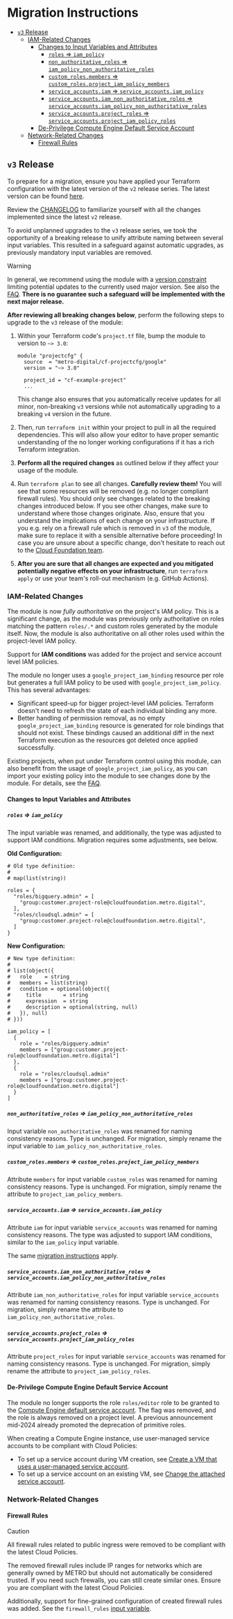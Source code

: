 # Migration Instructions

<!-- mdformat-toc start --slug=github --no-anchors --maxlevel=6 --minlevel=2 -->

- [`v3` Release](#v3-release)
  - [IAM-Related Changes](#iam-related-changes)
    - [Changes to Input Variables and Attributes](#changes-to-input-variables-and-attributes)
      - [`roles` => `iam_policy`](#roles--iam_policy)
      - [`non_authoritative_roles` => `iam_policy_non_authoritative_roles`](#non_authoritative_roles--iam_policy_non_authoritative_roles)
      - [`custom_roles.members` => `custom_roles.project_iam_policy_members`](#custom_rolesmembers--custom_rolesproject_iam_policy_members)
      - [`service_accounts.iam` => `service_accounts.iam_policy`](#service_accountsiam--service_accountsiam_policy)
      - [`service_accounts.iam_non_authoritative_roles` => `service_accounts.iam_policy_non_authoritative_roles`](#service_accountsiam_non_authoritative_roles--service_accountsiam_policy_non_authoritative_roles)
      - [`service_accounts.project_roles` => `service_accounts.project_iam_policy_roles`](#service_accountsproject_roles--service_accountsproject_iam_policy_roles)
    - [De-Privilege Compute Engine Default Service Account](#de-privilege-compute-engine-default-service-account)
  - [Network-Related Changes](#network-related-changes)
    - [Firewall Rules](#firewall-rules)

<!-- mdformat-toc end -->

## `v3` Release

To prepare for a migration, ensure you have applied your Terraform configuration
with the latest version of the `v2` release series. The latest version can be
found [here][latest-v2-release].

Review the [CHANGELOG] to familiarize yourself with all the changes implemented
since the latest `v2` release.

To avoid unplanned upgrades to the `v3` release series, we took the opportunity
of a breaking release to unify attribute naming between several input variables.
This resulted in a safeguard against automatic upgrades, as previously mandatory
input variables are removed.

> [!WARNING]
> In general, we recommend using the module with a [version constraint] limiting
> potential updates to the currently used major version. See also the
> [FAQ][faq-versioning]. **There is no guarantee such a safeguard will be
> implemented with the next major release.**

**After reviewing all breaking changes below**, perform the following steps to
upgrade to the `v3` release of the module:

1. Within your Terraform code's `project.tf` file, bump the module to version to
   `~> 3.0`:

   ```hcl
   module "projectcfg" {
     source  = "metro-digital/cf-projectcfg/google"
     version = "~> 3.0"

     project_id = "cf-example-project"
     ...
   ```

   This change also ensures that you automatically receive updates for all
   minor, non-breaking `v3` versions while not automatically upgrading to a
   breaking `v4` version in the future.

1. Then, run `terraform init` within your project to pull in all the required
   dependencies. This will also allow your editor to have proper semantic
   understanding of the no longer working configurations if it has a rich
   Terraform integration.

1. **Perform all the required changes** as outlined below if they affect your
   usage of the module.

1. Run `terraform plan` to see all changes. **Carefully review them!** You will
   see that some resources will be removed (e.g. no longer compliant firewall
   rules). You should only see changes related to the breaking changes
   introduced below. If you see other changes, make sure to understand where
   those changes originate. Also, ensure that you understand the implications of
   each change on your infrastructure. If you e.g. rely on a firewall rule which
   is removed in `v3` of the module, make sure to replace it with a sensible
   alternative before proceeding! In case you are unsure about a specific
   change, don't hesitate to reach out to the [Cloud Foundation team][support].

1. **After you are sure that all changes are expected and you mitigated
   potentially negative effects on your infrastructure**, run `terraform apply`
   or use your team's roll-out mechanism (e.g. GitHub Actions).

### IAM-Related Changes

The module is now *fully authoritative* on the project's IAM policy. This is a
significant change, as the module was previously only authoritative on roles
matching the pattern `roles/.*` and custom roles generated by the module itself.
Now, the module is also authoritative on all other roles used within the
project-level IAM policy.

Support for **IAM conditions** was added for the project and service account
level IAM policies.

The module no longer uses a `google_project_iam_binding` resource per role but
generates a full IAM policy to be used with `google_project_iam_policy`. This
has several advantages:

- Significant speed-up for bigger project-level IAM policies. Terraform doesn't
  need to refresh the state of each individual binding any more.
- Better handling of permission removal, as no empty
  `google_project_iam_binding` resource is generated for role bindings that
  should not exist. These bindings caused an additional diff in the next
  Terraform execution as the resources got deleted once applied successfully.

Existing projects, when put under Terraform control using this module, can also
benefit from the usage of `google_project_iam_policy`, as you can import your
existing policy into the module to see changes done by the module. For details,
see the [FAQ][faq-iam-policy-import].

#### Changes to Input Variables and Attributes

##### `roles` => `iam_policy`

The input variable was renamed, and additionally, the type was adjusted to
support IAM conditions. Migration requires some adjustments, see below.

**Old Configuration:**

```hcl
# Old type definition:
#
# map(list(string))

roles = {
  "roles/bigquery.admin" = [
    "group:customer.project-role@cloudfoundation.metro.digital",
  ],
  "roles/cloudsql.admin" = [
    "group:customer.project-role@cloudfoundation.metro.digital",
  ]
}

```

**New Configuration:**

```hcl
# New type definition:
#
# list(object({
#   role    = string
#   members = list(string)
#   condition = optional(object({
#     title       = string
#     expression  = string
#     description = optional(string, null)
#   }), null)
# }))

iam_policy = [
  {
    role = "roles/bigquery.admin"
    members = ["group:customer.project-role@cloudfoundation.metro.digital"]
  },
  {
    role = "roles/cloudsql.admin"
    members = ["group:customer.project-role@cloudfoundation.metro.digital"]
  }
]
```

##### `non_authoritative_roles` => `iam_policy_non_authoritative_roles`

Input variable `non_authoritative_roles` was renamed for naming consistency
reasons. Type is unchanged. For migration, simply rename the input variable to
`iam_policy_non_authoritative_roles`.

##### `custom_roles.members` => `custom_roles.project_iam_policy_members`

Attribute `members` for input variable `custom_roles` was renamed for naming
consistency reasons. Type is unchanged. For migration, simply rename the
attribute to `project_iam_policy_members`.

##### `service_accounts.iam` => `service_accounts.iam_policy`

Attribute `iam` for input variable `service_accounts` was renamed for naming
consistency reasons. The type was adjusted to support IAM conditions, similar to
the `iam_policy` input variable.

The same [migration instructions](#roles--iam_policy) apply.

##### `service_accounts.iam_non_authoritative_roles` => `service_accounts.iam_policy_non_authoritative_roles`

Attribute `iam_non_authoritative_roles` for input variable `service_accounts`
was renamed for naming consistency reasons. Type is unchanged. For migration,
simply rename the attribute to `iam_policy_non_authoritative_roles`.

##### `service_accounts.project_roles` => `service_accounts.project_iam_policy_roles`

Attribute `project_roles` for input variable `service_accounts` was renamed for
naming consistency reasons. Type is unchanged. For migration, simply rename the
attribute to `project_iam_policy_roles`.

#### De-Privilege Compute Engine Default Service Account

The module no longer supports the role `roles/editor` role to be granted to the
[Compute Engine default service account]. The flag was removed, and the role is
always removed on a project level. A previous announcement mid-2024 already
promoted the deprecation of primitive roles.

When creating a Compute Engine instance, use user-managed service accounts to be
compliant with Cloud Policies:

- To set up a service account during VM creation, see
  [Create a VM that uses a user-managed service account][vm-create-user-sa].
- To set up a service account on an existing VM, see
  [Change the attached service account][vm-update-user-sa].

### Network-Related Changes

#### Firewall Rules

> [!CAUTION]
> All firewall rules related to public ingress were removed to be compliant with
> the latest Cloud Policies.

The removed firewall rules include IP ranges for networks which are generally
owned by METRO but should not automatically be considered trusted. If you need
such firewalls, you can still create similar ones. Ensure you are compliant with
the latest Cloud Policies.

Additionally, support for fine-grained configuration of created firewall rules
was added. See the `firewall_rules` [input variable](./TERRAFORM.md#inputs).

[changelog]: CHANGELOG.md
[compute engine default service account]: https://cloud.google.com/compute/docs/access/service-accounts#default_service_account
[faq-iam-policy-import]: FAQ.md#how-to-import-existing-iam-policy
[faq-versioning]: FAQ.md#versioning
[latest-v2-release]: https://github.com/metro-digital/terraform-google-cf-projectcfg/releases?q=v2&expanded=false
[support]: https://metrodigital.atlassian.net/wiki/x/BwLMBw
[version constraint]: https://developer.hashicorp.com/terraform/language/expressions/version-constraints
[vm-create-user-sa]: https://cloud.google.com/compute/docs/access/create-enable-service-accounts-for-instances
[vm-update-user-sa]: https://cloud.google.com/compute/docs/instances/change-service-account
